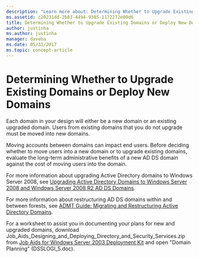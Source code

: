```yaml
---
description: "Learn more about: Determining Whether to Upgrade Existing Domains or Deploy New Domains"
ms.assetid: c20231dd-2b83-4494-9385-1172272e00d6
title: Determining Whether to Upgrade Existing Domains or Deploy New Domains
author: justinha
ms.author: justinha
manager: daveba
ms.date: 05/31/2017
ms.topic: concept-article
---
```


# Determining Whether to Upgrade Existing Domains or Deploy New Domains

Each domain in your design will either be a new domain or an existing upgraded domain. Users from existing domains that you do not upgrade must be moved into new domains.

Moving accounts between domains can impact end users. Before deciding whether to move users into a new domain or to upgrade existing domains, evaluate the long-term administrative benefits of a new AD DS domain against the cost of moving users into the domain.

For more information about upgrading Active Directory domains to  Windows Server 2008, see [Upgrading Active Directory Domains to Windows Server 2008 and Windows Server 2008 R2 AD DS Domains](/previous-versions/windows/it-pro/windows-server-2008-r2-and-2008/cc731188(v=ws.10)).

For more information about restructuring AD DS domains within and between forests, see [ADMT Guide: Migrating and Restructuring Active Directory Domains](/previous-versions/windows/it-pro/windows-server-2008-r2-and-2008/cc974332(v=ws.10)).

For a worksheet to assist you in documenting your plans for new and upgraded domains, download Job_Aids_Designing_and_Deploying_Directory_and_Security_Services.zip from [Job Aids for Windows Server 2003 Deployment Kit](https://microsoft.com/download/details.aspx?id=9608) and open "Domain Planning" (DSSLOGI_5.doc).
